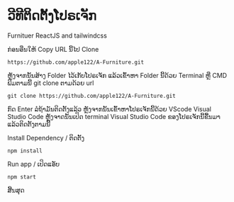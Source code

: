 # ວີທີຕິດຕັ້ງໂປຣເຈັກ

Furnituer ReactJS and tailwindcss

ກ່ອນອືນໃຫ້ Copy URL ນີ້ໄປ Clone

    https://github.com/apple122/A-Furniture.git

ຫຼັງຈາກນັ້ນສ້າງ Folder ໄວ້ເກັບໂປຣເຈັກ ແລ້ວເຂົ້າຫາ Folder ນີ້ດ້ວຍ Terminal ຫຼື CMD
ພີມຕາມນີ້ git clone ຕາມດ້ວຍ url

    git clone https://github.com/apple122/A-Furniture.git
    
ກົດ Enter ລໍຖ້າມັນຕິດຕັ້ງແລ້ວ ຫຼັງຈາກນັ້ນເຂົ້າຫາໂປຣເຈັກນີ້ດ້ວຍ VScode Visual Studio Code
ຫຼັງຈາດນັ້ນເປິດ terminal Visual Studio Code ຂອງໂປຣເຈັກນີ້ຂື້ນມາ ແລ້ວຕິດຕັ້ງຕາມນີ້

Install Dependency / ຕິດຕັ້ງ

    npm install

Run app / ເປິດແອັບ

    npm start

ສີ້ນສຸດ
